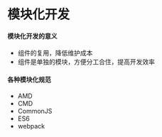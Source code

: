 # 模块化开发    

#### 模块化开发的意义      
* 组件的复用，降低维护成本     
* 组件是单独的模块，方便分工合住，提高开发效率      

#### 各种模块化规范    
* AMD   
* CMD   
* CommonJS   
* ES6   
* webpack
   
